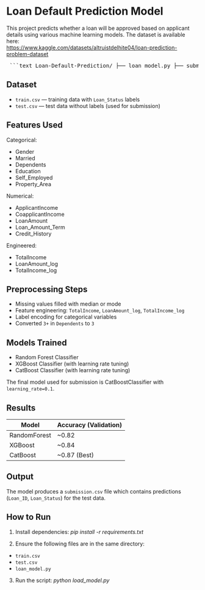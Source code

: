 # Loan Default Prediction Model

This project predicts whether a loan will be approved based on applicant details using various machine learning models. The dataset is available here:  
https://www.kaggle.com/datasets/altruistdelhite04/loan-prediction-problem-dataset

<pre> ```text Loan-Default-Prediction/ ├── loan_model.py ├── submission.csv ├── train.csv ├── test.csv ├── requirements.txt └── .gitignore ``` </pre>

## Dataset

- `train.csv` — training data with `Loan_Status` labels  
- `test.csv` — test data without labels (used for submission)

## Features Used

Categorical:
- Gender
- Married
- Dependents
- Education
- Self_Employed
- Property_Area

Numerical:
- ApplicantIncome
- CoapplicantIncome
- LoanAmount
- Loan_Amount_Term
- Credit_History

Engineered:
- TotalIncome
- LoanAmount_log
- TotalIncome_log

## Preprocessing Steps

- Missing values filled with median or mode
- Feature engineering: `TotalIncome`, `LoanAmount_log`, `TotalIncome_log`
- Label encoding for categorical variables
- Converted `3+` in `Dependents` to `3`

## Models Trained

- Random Forest Classifier
- XGBoost Classifier (with learning rate tuning)
- CatBoost Classifier (with learning rate tuning)

The final model used for submission is CatBoostClassifier with `learning_rate=0.1`.

## Results

| Model        | Accuracy (Validation) |
|--------------|-----------------------|
| RandomForest | ~0.82                 |
| XGBoost      | ~0.84                 |
| CatBoost     | ~0.87 (Best)          |

## Output

The model produces a `submission.csv` file which contains predictions (`Loan_ID`, `Loan_Status`) for the test data.

## How to Run

1. Install dependencies:
        _pip install -r requirements.txt_

2. Ensure the following files are in the same directory:
- `train.csv`
- `test.csv`
- `loan_model.py`

3. Run the script:
        *python load_model.py*
